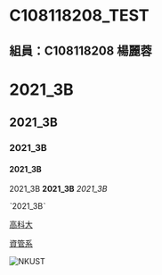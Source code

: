# C108118208_TEST 

## 組員：C108118208 楊麗蓉

# 2021_3B

## 2021_3B

### 2021_3B

#### 2021_3B


2021_3B **2021_3B** *2021_3B* 

ˋ2021_3Bˋ

[高科大](https://www.nkust.edu.tw)

[資管系](https://mis.nkust.edu.tw/)

![NKUST](https://mis.nkust.edu.tw/var/file/97/1097/randimg/mobileadv_2619_3898596_90146.png "NKUST")

